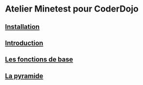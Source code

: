 # Atelier Minetest pour CoderDojo


## [Installation](https://github.com/amigrave/coderdojo-minetest#installation)
## [Introduction](./01-introduction.md)
## [Les fonctions de base](./02-basic-api.md)
## [La pyramide](./03-pyramide.md)
